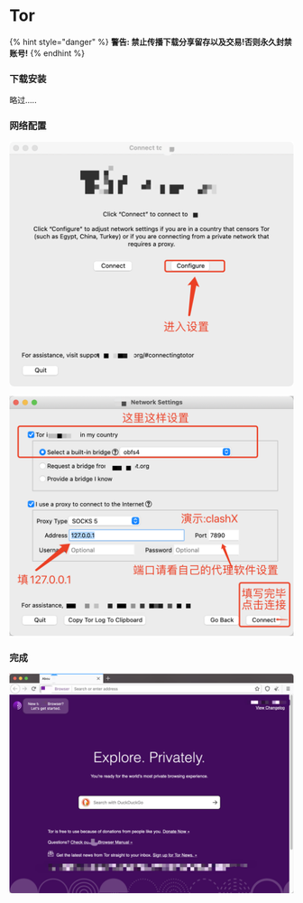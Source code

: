 # Tor

{% hint style="danger" %}
**警告: 禁止传播下载分享留存以及交易!否则永久封禁账号!**
{% endhint %}

### 下载安装

略过.....

### 网络配置

![](../.gitbook/assets/WeChat1c7c874d755ba8a0365d738f147e6eea.png)

![](../.gitbook/assets/WeChat47c69adfa88638cb9aac2fdb097ec76d.png)

### 完成

![](../.gitbook/assets/WeChat696edda1183407408f6a15481c9a85d8.png)

